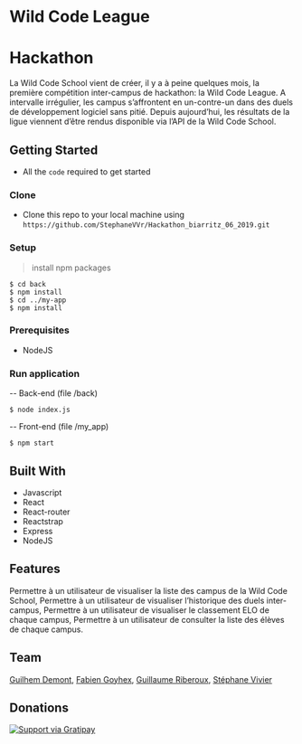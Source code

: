 # Wild Code League
# Hackathon


La Wild Code School vient de créer, il y a à peine quelques mois, la première compétition inter-campus de hackathon: la Wild Code League.  A intervalle irrégulier, les campus s’affrontent en un-contre-un dans des duels de développement logiciel sans pitié. Depuis aujourd’hui, les résultats de la ligue viennent d’être rendus disponible via l’API de la Wild Code School. 

## Getting Started

- All the `code` required to get started

### Clone

- Clone this repo to your local machine using `https://github.com/StephaneVVr/Hackathon_biarritz_06_2019.git`

### Setup

> install npm packages

```
$ cd back
$ npm install
$ cd ../my-app
$ npm install
```



### Prerequisites

- NodeJS

### Run application

-- Back-end (file /back)

`$ node index.js`

-- Front-end (file /my_app)

`$ npm start`

## Built With

* Javascript
* React
* React-router
* Reactstrap
* Express
* NodeJS

## Features

Permettre à un utilisateur de visualiser la liste des campus de la Wild Code School,
Permettre à un utilisateur de visualiser l’historique des duels inter-campus,
Permettre à un utilisateur de visualiser  le classement ELO de chaque campus,
Permettre à un utilisateur de consulter la liste des élèves de chaque campus.

## Team

[Guilhem Demont](https://github.com/Guilhem64), 
[Fabien Goyhex](https://github.com/FabienGOYHEX), 
[Guillaume Riberoux](https://github.com/Muxwcs),
[Stéphane Vivier](https://github.com/StephaneVVr)

## Donations 

[![Support via Gratipay](https://cdn.rawgit.com/gratipay/gratipay-badge/2.3.0/dist/gratipay.png)](https://gratipay.com/fvcproductions/)
